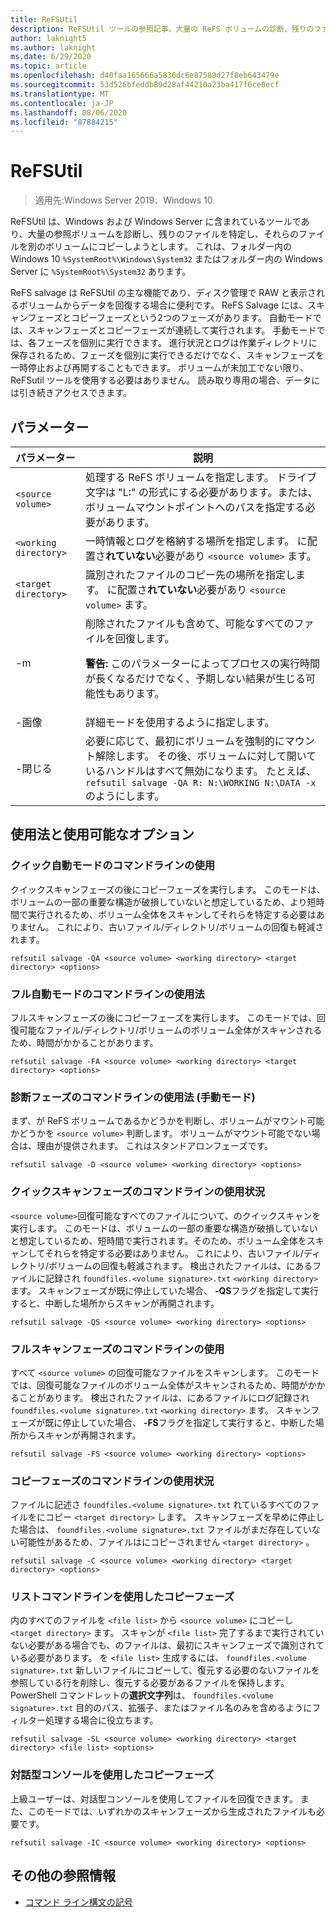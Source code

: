 ```yaml
---
title: ReFSUtil
description: ReFSUtil ツールの参照記事。大量の ReFS ボリュームの診断、残りのファイルの特定、およびそれらのファイルの別のボリュームへのコピーを試行します。
author: laknight5
ms.author: laknight
ms.date: 6/29/2020
ms.topic: article
ms.openlocfilehash: d40faa165666a5836dc6e87589d27f8eb643479e
ms.sourcegitcommit: 53d526bfeddb89d28af44210a23ba417f6ce0ecf
ms.translationtype: MT
ms.contentlocale: ja-JP
ms.lasthandoff: 08/06/2020
ms.locfileid: "87884215"
---
```

# <a name="refsutil"></a>ReFSUtil

> 適用先:Windows Server 2019、Windows 10

ReFSUtil は、Windows および Windows Server に含まれているツールであり、大量の参照ボリュームを診断し、残りのファイルを特定し、それらのファイルを別のボリュームにコピーしようとします。 これは、フォルダー内の Windows 10 `%SystemRoot%\Windows\System32` またはフォルダー内の Windows Server に `%SystemRoot%\System32` あります。

ReFS salvage は ReFSUtil の主な機能であり、ディスク管理で RAW と表示されるボリュームからデータを回復する場合に便利です。 ReFS Salvage には、スキャンフェーズとコピーフェーズという2つのフェーズがあります。 自動モードでは、スキャンフェーズとコピーフェーズが連続して実行されます。 手動モードでは、各フェーズを個別に実行できます。 進行状況とログは作業ディレクトリに保存されるため、フェーズを個別に実行できるだけでなく、スキャンフェーズを一時停止および再開することもできます。 ボリュームが未加工でない限り、ReFSutil ツールを使用する必要はありません。 読み取り専用の場合、データには引き続きアクセスできます。

## <a name="parameters"></a>パラメーター

| パラメーター | 説明 |
|--|--|
| `<source volume>` | 処理する ReFS ボリュームを指定します。 ドライブ文字は "L:" の形式にする必要があります。または、ボリュームマウントポイントへのパスを指定する必要があります。 |
| `<working directory>` | 一時情報とログを格納する場所を指定します。 に配置さ**れていない**必要があり `<source volume>` ます。 |
| `<target directory>` | 識別されたファイルのコピー先の場所を指定します。 に配置さ**れていない**必要があり `<source volume>` ます。 |
| \-m | 削除されたファイルも含めて、可能なすべてのファイルを回復します。<p>**警告:** このパラメーターによってプロセスの実行時間が長くなるだけでなく、予期しない結果が生じる可能性もあります。 |
| \-画像 | 詳細モードを使用するように指定します。 |
| \-閉じる | 必要に応じて、最初にボリュームを強制的にマウント解除します。 その後、ボリュームに対して開いているハンドルはすべて無効になります。 たとえば、`refsutil salvage -QA R: N:\WORKING N:\DATA -x` のようにします。 |

## <a name="usage-and-available-options"></a>使用法と使用可能なオプション

### <a name="quick-automatic-mode-command-line-usage"></a>クイック自動モードのコマンドラインの使用

クイックスキャンフェーズの後にコピーフェーズを実行します。 このモードは、ボリュームの一部の重要な構造が破損していないと想定しているため、より短時間で実行されるため、ボリューム全体をスキャンしてそれらを特定する必要はありません。 これにより、古いファイル/ディレクトリ/ボリュームの回復も軽減されます。

```
refsutil salvage -QA <source volume> <working directory> <target directory> <options>
```

### <a name="full-automatic-mode-command-line-usage"></a>フル自動モードのコマンドラインの使用法

フルスキャンフェーズの後にコピーフェーズを実行します。 このモードでは、回復可能なファイル/ディレクトリ/ボリュームのボリューム全体がスキャンされるため、時間がかかることがあります。

```
refsutil salvage -FA <source volume> <working directory> <target directory> <options>
```

### <a name="diagnose-phase-command-line-usage-manual-mode"></a>診断フェーズのコマンドラインの使用法 (手動モード)

まず、が ReFS ボリュームであるかどうかを判断し、ボリュームがマウント可能かどうかを `<source volume>` 判断します。 ボリュームがマウント可能でない場合は、理由が提供されます。 これはスタンドアロンフェーズです。

```
refsutil salvage -D <source volume> <working directory> <options>
```

### <a name="quick-scan-phase-command-line-usage"></a>クイックスキャンフェーズのコマンドラインの使用状況

`<source volume>`回復可能なすべてのファイルについて、のクイックスキャンを実行します。 このモードは、ボリュームの一部の重要な構造が破損していないと想定しているため、短時間で実行されます。そのため、ボリューム全体をスキャンしてそれらを特定する必要はありません。 これにより、古いファイル/ディレクトリ/ボリュームの回復も軽減されます。 検出されたファイルは、にあるファイルに記録され `foundfiles.<volume signature>.txt` `<working directory>` ます。 スキャンフェーズが既に停止していた場合、 **-QS**フラグを指定して実行すると、中断した場所からスキャンが再開されます。

```
refsutil salvage -QS <source volume> <working directory> <options>
```

### <a name="full-scan-phase-command-line-usage"></a>フルスキャンフェーズのコマンドラインの使用

すべて `<source volume>` の回復可能なファイルをスキャンします。 このモードでは、回復可能なファイルのボリューム全体がスキャンされるため、時間がかかることがあります。 検出されたファイルは、にあるファイルにログ記録され `foundfiles.<volume signature>.txt` `<working directory>` ます。 スキャンフェーズが既に停止していた場合、 **-FS**フラグを指定して実行すると、中断した場所からスキャンが再開されます。

```
refsutil salvage -FS <source volume> <working directory> <options>
```

### <a name="copy-phase-command-line-usage"></a>コピーフェーズのコマンドラインの使用状況

ファイルに記述さ `foundfiles.<volume signature>.txt` れているすべてのファイルをにコピー `<target directory>` します。 スキャンフェーズを早めに停止した場合は、 `foundfiles.<volume signature>.txt` ファイルがまだ存在していない可能性があるため、ファイルはにコピーされません `<target directory>` 。

```
refsutil salvage -C <source volume> <working directory> <target directory> <options>
```

### <a name="copy-phase-with-list-command-line-usage"></a>リストコマンドラインを使用したコピーフェーズ

内のすべてのファイルを `<file list>` から `<source volume>` にコピーし `<target directory>` ます。 スキャンが `<file list>` 完了するまで実行されていない必要がある場合でも、のファイルは、最初にスキャンフェーズで識別されている必要があります。 を `<file list>` 生成するには、 `foundfiles.<volume signature>.txt` 新しいファイルにコピーして、復元する必要のないファイルを参照している行を削除し、復元する必要があるファイルを保持します。 PowerShell コマンドレットの**選択文字列**は、 `foundfiles.<volume signature>.txt` 目的のパス、拡張子、またはファイル名のみを含めるようにフィルター処理する場合に役立ちます。

```
refsutil salvage -SL <source volume> <working directory> <target directory> <file list> <options>
```

### <a name="copy-phase-with-interactive-console"></a>対話型コンソールを使用したコピーフェーズ

上級ユーザーは、対話型コンソールを使用してファイルを回復できます。 また、このモードでは、いずれかのスキャンフェーズから生成されたファイルも必要です。

```
refsutil salvage -IC <source volume> <working directory> <options>
```

## <a name="additional-references"></a>その他の参照情報

- [コマンド ライン構文の記号](command-line-syntax-key.md)
